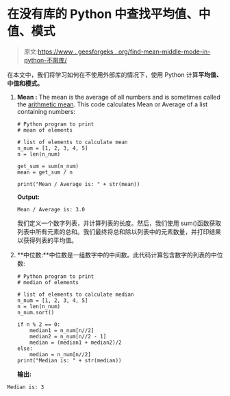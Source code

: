 # 在没有库的 Python 中查找平均值、中值、模式

> 原文:[https://www . geesforgeks . org/find-mean-middle-mode-in-python-不带库/](https://www.geeksforgeeks.org/finding-mean-median-mode-in-python-without-libraries/)

在本文中，我们将学习如何在不使用外部库的情况下，使用 Python 计算**平均值、中值和模式。**

1.  **Mean :** The mean is the average of all numbers and is sometimes called the [arithmetic mean](https://www.geeksforgeeks.org/find-n-arithmetic-means-b/). This code calculates Mean or Average of a list containing numbers:

    ```
    # Python program to print
    # mean of elements

    # list of elements to calculate mean
    n_num = [1, 2, 3, 4, 5]
    n = len(n_num)

    get_sum = sum(n_num)
    mean = get_sum / n

    print("Mean / Average is: " + str(mean))
    ```

    **Output:**

    ```
    Mean / Average is: 3.0

    ```

    我们定义一个数字列表，并计算列表的长度。然后，我们使用 sum()函数获取列表中所有元素的总和。我们最终将总和除以列表中的元素数量，并打印结果以获得列表的平均值。

2.  **中位数:**中位数是一组数字中的中间数。此代码计算包含数字的列表的中位数:

    ```
    # Python program to print
    # median of elements

    # list of elements to calculate median
    n_num = [1, 2, 3, 4, 5]
    n = len(n_num)
    n_num.sort()

    if n % 2 == 0:
        median1 = n_num[n//2]
        median2 = n_num[n//2 - 1]
        median = (median1 + median2)/2
    else:
        median = n_num[n//2]
    print("Median is: " + str(median))
    ```

    **输出:**

```
Median is: 3

```